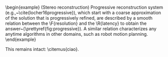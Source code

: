 

\begin{example}
(Stereo reconstruction) Progressive reconstruction system (e.g.,~\cite{locher16progressive}),
which start with a coarse approximation of the solution that is progressively
refined, are described by a smooth relation between the \F{resolution}
and the \R{latency} to obtain the answer~(\prettyref{fig:progressive}).
A similar relation characterizes any anytime algorithms in other domains,
such as robot motion planning.
\end{example}

This remains intact: \citemus{ciao}.
